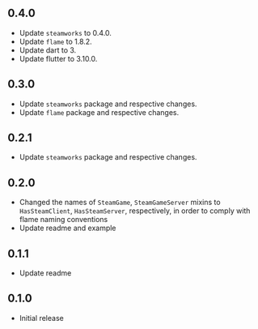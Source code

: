 ## 0.4.0

- Update `steamworks` to 0.4.0.
- Update `flame` to 1.8.2.
- Update dart to 3.
- Update flutter to 3.10.0.

## 0.3.0

- Update `steamworks` package and respective changes.
- Update `flame` package and respective changes.

## 0.2.1

- Update `steamworks` package and respective changes.

## 0.2.0

- Changed the names of `SteamGame`, `SteamGameServer` mixins to `HasSteamClient`, `HasSteamServer`, respectively, in order to comply with flame naming conventions
- Update readme and example

## 0.1.1

- Update readme

## 0.1.0

- Initial release
